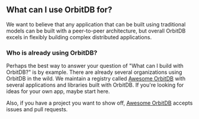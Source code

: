 ## What can I use OrbitDB for?

We want to believe that any application that can be built using traditional models can be built with a peer-to-peer architecture, but overall OrbitDB excels in flexibly building complex distributed applications.

### Who is already using OrbitDB?

Perhaps the best way to answer your question of "What can I build with OrbitDB?" is by example. There are already several organizations using OrbitDB in the wild. We maintain a registry called [Awesome OrbitDB](https://github.com/orbitdb/awesome-orbitdb) with several applications and libraries built with OrbitDB. If you're looking for ideas for your own app, maybe start here.

Also, if you have a project you want to show off, [Awesome OrbitDB](https://github.com/orbitdb/awesome-orbitdb) accepts issues and pull requests.
